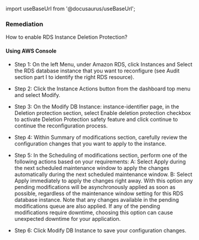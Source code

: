 import useBaseUrl from '@docusaurus/useBaseUrl';

### Remediation
How to enable RDS Instance Deletion Protection?

#### Using AWS Console

- Step 1: On the left Menu, under Amazon RDS, click Instances and Select the RDS database instance that you want to reconfigure (see Audit section part I to identify the right RDS resource).

- Step 2: Click the Instance Actions button from the dashboard top menu and select Modify.

- Step 3: On the Modify DB Instance: instance-identifier page, in the Deletion protection section, select Enable deletion protection checkbox to activate Deletion Protection safety feature and click continue to continue the reconfiguration process.

- Step 4: Within Summary of modifications section, carefully review the configuration changes that you want to apply to the instance.

- Step 5: In the Scheduling of modifications section, perform one of the following actions based on your requirements:
			 A: Select Apply during the next scheduled maintenance window to apply the changes automatically during the next scheduled maintenance window.
			 B: Select Apply immediately to apply the changes right away. With this option any pending modifications will be asynchronously applied as soon as possible, regardless of the maintenance window setting for this RDS database instance. Note that any changes available in the pending modifications queue are also applied. If any of the pending modifications require downtime, choosing this option can cause unexpected downtime for your application.

- Step 6: Click Modify DB Instance to save your configuration changes.